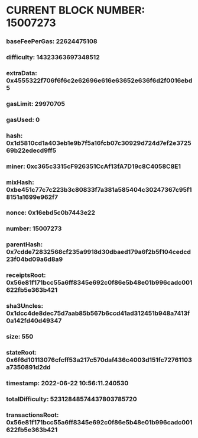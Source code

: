 # CURRENT BLOCK NUMBER: 15007273

### baseFeePerGas: 22624475108
### difficulty: 14323363697348512
### extraData: 0x4555322f706f6f6c2e62696e616e63652e636f6d2f0016ebd5
### gasLimit: 29970705
### gasUsed: 0
### hash: 0x1d5810cd1a403eb1e9b7f5a16fcb07c30929d724d7ef2e372569b22edecd9ff5
### miner: 0xc365c3315cF926351CcAf13fA7D19c8C4058C8E1
### mixHash: 0xbe451c77c7c223b3c80833f7a381a585404c30247367c95f18151a1699e962f7
### nonce: 0x16ebd5c0b7443e22
### number: 15007273
### parentHash: 0x7cdde72832568cf235a9918d30dbaed179a6f2b5f104cedcd23f04bd09a6d8a9
### receiptsRoot: 0x56e81f171bcc55a6ff8345e692c0f86e5b48e01b996cadc001622fb5e363b421
### sha3Uncles: 0x1dcc4de8dec75d7aab85b567b6ccd41ad312451b948a7413f0a142fd40d49347
### size: 550
### stateRoot: 0x6f6d10113076cfcff53a217c570daf436c4003d151fc72761103a7350891d2dd
### timestamp: 2022-06-22 10:56:11.240530
### totalDifficulty: 52312848574437803785720
### transactionsRoot: 0x56e81f171bcc55a6ff8345e692c0f86e5b48e01b996cadc001622fb5e363b421
